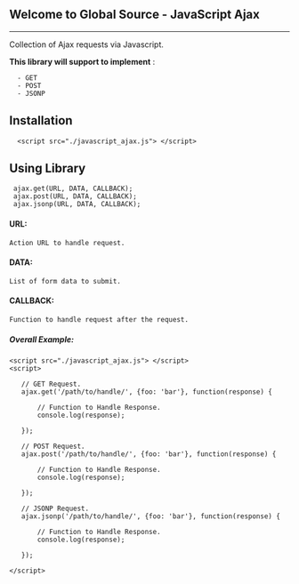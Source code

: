 ## Welcome to Global Source - JavaScript Ajax

---

Collection of Ajax requests via Javascript.

**This library will support to implement** :
 
      - GET 
      - POST
      - JSONP

## Installation
  
      <script src="./javascript_ajax.js"> </script>
      
## Using Library
 
     ajax.get(URL, DATA, CALLBACK);
     ajax.post(URL, DATA, CALLBACK);
     ajax.jsonp(URL, DATA, CALLBACK);
     
#### URL:
    Action URL to handle request.
    
#### DATA:
    List of form data to submit.
    
#### CALLBACK:
    Function to handle request after the request.
     
##### Overall Example:

    <script src="./javascript_ajax.js"> </script>
    <script>
    
       // GET Request.
       ajax.get('/path/to/handle/', {foo: 'bar'}, function(response) {
      
           // Function to Handle Response.
           console.log(response);
         
       });
       
       // POST Request.
       ajax.post('/path/to/handle/', {foo: 'bar'}, function(response) {
      
           // Function to Handle Response.
           console.log(response);
         
       });
       
       // JSONP Request.
       ajax.jsonp('/path/to/handle/', {foo: 'bar'}, function(response) {
      
           // Function to Handle Response.
           console.log(response);
         
       });       
       
    </script>

